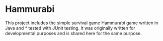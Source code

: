 # Hammurabi
 This project includes the simple survival game Hammurabi game written in Java and  * tested with JUnit testing.  It was originally written for developmental purposes and is shared here for the same purpose. 
